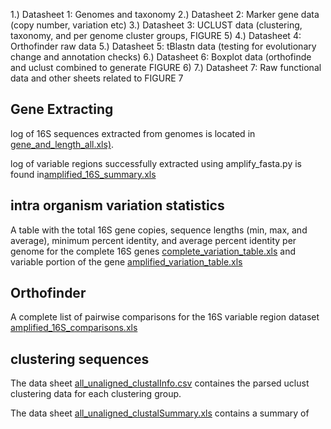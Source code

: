 1.) Datasheet 1: Genomes and taxonomy
2.) Datasheet 2: Marker gene data (copy number, variation etc)
3.) Datasheet 3: UCLUST data (clustering, taxonomy, and per genome cluster groups, FIGURE 5)
4.) Datasheet 4: Orthofinder raw data
5.) Datasheet 5: tBlastn data (testing for evolutionary change and annotation checks)
6.) Datasheet 6: Boxplot data (orthofinde and uclust combined to generate FIGURE 6)
7.) Datasheet 7: Raw functional data and other sheets related to FIGURE 7



## Gene Extracting

log of 16S sequences extracted from genomes is located in [gene_and_length_all.xls)](https://github.com/Joseph7e/Marker-genes-as-predictors-of-shared-genomic-function/blob/master/Data/gene_and_length_all.xls).



log of variable regions successfully extracted using amplify_fasta.py is found in[amplified_16S_summary.xls](https://github.com/Joseph7e/Marker-genes-as-predictors-of-shared-genomic-function/blob/master/Data/amplified_16S_summary.xls)


## intra organism variation statistics

A table with  the total 16S gene copies, sequence lengths (min, max, and average), minimum percent identity, and average percent identity per genome for the complete 16S genes [complete_variation_table.xls](https://github.com/Joseph7e/Marker-genes-as-predictors-of-shared-genomic-function/blob/master/Data/complete_variation_table.xls)  and variable portion of the gene [amplified_variation_table.xls](https://github.com/Joseph7e/Marker-genes-as-predictors-of-shared-genomic-function/blob/master/Data/amplified_variation_table.xls) 


## Orthofinder

A complete list of pairwise comparisons for the 16S variable region dataset [amplified_16S_comparisons.xls](https://github.com/Joseph7e/Marker-genes-as-predictors-of-shared-genomic-function/blob/master/Data/amplified_16S_comparisons.xls)



## clustering sequences

The data sheet [all_unaligned_clustalInfo.csv](https://github.com/Joseph7e/Marker-genes-as-predictors-of-shared-genomic-function/blob/master/Data/all_unaligned_clustalInfo.csv) containes the parsed uclust clustering data for each clustering group.

The data sheet [all_unaligned_clustalSummary.xls](https://github.com/Joseph7e/Marker-genes-as-predictors-of-shared-genomic-function/blob/master/Data/all_unaligned_clustalSummary.xls) contains a summary of 
